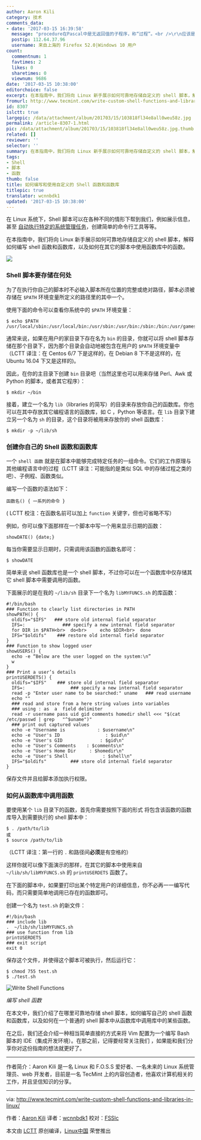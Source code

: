 ```yaml
---
author: Aaron Kili
category: 技术
comments_data:
- date: '2017-03-15 16:39:58'
  message: "procedure在Pascal中是无返回值的子程序，称“过程”。<br />\r\n应该是指这个吧"
  postip: 112.64.37.96
  username: 来自上海的 Firefox 52.0|Windows 10 用户
count:
  commentnum: 1
  favtimes: 2
  likes: 0
  sharetimes: 0
  viewnum: 9686
date: '2017-03-15 10:38:00'
editorchoice: false
excerpt: 在本指南中，我们将向 Linux 新手展示如何可靠地存储自定义的 shell 脚本，解释如何编写 shell 函数和函数库，以及如何在其它的脚本中使用函数库中的函数。
fromurl: http://www.tecmint.com/write-custom-shell-functions-and-libraries-in-linux/
id: 8307
islctt: true
largepic: /data/attachment/album/201703/15/103818fl34e8all0weu58z.jpg
permalink: /article-8307-1.html
pic: /data/attachment/album/201703/15/103818fl34e8all0weu58z.jpg.thumb.jpg
related: []
reviewer: ''
selector: ''
summary: 在本指南中，我们将向 Linux 新手展示如何可靠地存储自定义的 shell 脚本，解释如何编写 shell 函数和函数库，以及如何在其它的脚本中使用函数库中的函数。
tags:
- Shell
- 脚本
- 函数
thumb: false
title: 如何编写和使用自定义的 Shell 函数和函数库
titlepic: true
translator: wcnnbdk1
updated: '2017-03-15 10:38:00'
---
```


在 Linux 系统下，Shell 脚本可以在各种不同的情形下帮到我们，例如展示信息，甚至 [自动执行特定的系统管理任务](http://www.tecmint.com/using-shell-script-to-automate-linux-system-maintenance-tasks/)，创建简单的命令行工具等等。


在本指南中，我们将向 Linux 新手展示如何可靠地存储自定义的 shell 脚本，解释如何编写 shell 函数和函数库，以及如何在其它的脚本中使用函数库中的函数。


![](/data/attachment/album/201703/15/103818fl34e8all0weu58z.jpg)


### Shell 脚本要存储在何处


为了在执行你自己的脚本时不必输入脚本所在位置的完整或绝对路径，脚本必须被存储在 `$PATH` 环境变量所定义的路径里的其中一个。


使用下面的命令可以查看你系统中的 `$PATH` 环境变量：



```
$ echo $PATH
/usr/local/sbin:/usr/local/bin:/usr/sbin:/usr/bin:/sbin:/bin:/usr/games:/usr/local/games

```

通常来说，如果在用户的家目录下存在名为 `bin` 的目录，你就可以将 shell 脚本存储在那个目录下，因为那个目录会自动地被包含在用户的 `$PATH` 环境变量中（LCTT 译注：在 Centos 6/7 下是这样的，在 Debian 8 下不是这样的，在 Ubuntu 16.04 下又是这样的)。


因此，在你的主目录下创建 `bin` 目录吧（当然这里也可以用来存储 Perl、Awk 或 Python 的脚本，或者其它程序）：



```
$ mkdir ~/bin

```

接着，建立一个名为 `lib`（libraries 的简写）的目录来存放你自己的函数库。你也可以在其中存放其它编程语言的函数库，如 C ，Python 等语言。在 `lib` 目录下建立另一个名为 `sh` 的目录，这个目录将被用来存放你的 shell 函数库：



```
$ mkdir -p ~/lib/sh 

```

### 创建你自己的 Shell 函数和函数库


一个 `shell 函数` 就是在脚本中能够完成特定任务的一组命令。它们的工作原理与其他编程语言中的过程（LCTT 译注：可能指的是类似 SQL 中的存储过程之类的吧）、子例程、函数类似。


编写一个函数的语法如下：



```
函数名() { 一系列的命令 } 

```

( LCTT 校注：在函数名前可以加上 `function` 关键字，但也可省略不写）


例如，你可以像下面那样在一个脚本中写一个用来显示日期的函数：



```
showDATE() {date;}

```

每当你需要显示日期时，只需调用该函数的函数名即可：



```
$ showDATE

```

简单来说 shell 函数库也是一个 shell 脚本，不过你可以在一个函数库中仅存储其它 shell 脚本中需要调用的函数。


下面展示的是在我的 `~/lib/sh` 目录下一个名为 `libMYFUNCS.sh` 的库函数：



```
#!/bin/bash 
### Function to clearly list directories in PATH 
showPATH() { 
  oldifs="$IFS"   ### store old internal field separator
  IFS=:              ### specify a new internal field separator
  for DIR in $PATH<br>  do<br>     echo $DIR<br>  done
  IFS="$oldifs"    ### restore old internal field separator
}
### Function to show logged user
showUSERS() {
  echo -e “Below are the user logged on the system:\n”
  w
}
### Print a user’s details 
printUSERDETS() {
  oldifs="$IFS"    ### store old internal field separator
  IFS=:                 ### specify a new internal field separator
  read -p "Enter user name to be searched:" uname   ### read username
  echo ""
  ### read and store from a here string values into variables
  ### using : as  a  field delimiter
  read -r username pass uid gid comments homedir shell <<< "$(cat /etc/passwd | grep   "^$uname")"
  ### print out captured values
  echo -e "Username is            : $username\n"
  echo -e "User's ID                 : $uid\n"
  echo -e "User's GID              : $gid\n"
  echo -e "User's Comments    : $comments\n"
  echo -e "User's Home Dir     : $homedir\n"
  echo -e "User's Shell             : $shell\n"
  IFS="$oldifs"         ### store old internal field separator
}

```

保存文件并且给脚本添加执行权限。


### 如何从函数库中调用函数


要使用某个 `lib` 目录下的函数，首先你需要按照下面的形式 将包含该函数的函数库导入到需要执行的 shell 脚本中：



```
$ . /path/to/lib 
或
$ source /path/to/lib

```

（LCTT 译注：第一行的 `.` 和路径间**必须**是有空格的）


这样你就可以像下面演示的那样，在其它的脚本中使用来自 `~/lib/sh/libMYFUNCS.sh` 的 `printUSERDETS` 函数了。


在下面的脚本中，如果要打印出某个特定用户的详细信息，你不必再一一编写代码，而只需要简单地调用已存在的函数即可。


创建一个名为 `test.sh` 的新文件：



```
#!/bin/bash 
### include lib
.  ~/lib/sh/libMYFUNCS.sh
### use function from lib
printUSERDETS
### exit script
exit 0

```

保存这个文件，并使得这个脚本可被执行，然后运行它：



```
$ chmod 755 test.sh
$ ./test.sh 

```

![Write Shell Functions](/data/attachment/album/201703/15/103857fb9ii0uibzk2uub9.png)


*编写 shell 函数*


在本文中，我们介绍了在哪里可靠地存储 shell 脚本，如何编写自己的 shell 函数和函数库，以及如何在一个普通的 shell 脚本中从函数库中调用库中的某些函数。


在之后，我们还会介绍一种相当简单直接的方式来将 Vim 配置为一个编写 Bash 脚本的 IDE（集成开发环境）。在那之前，记得要经常关注我们 ，如果能和我们分享你对这份指南的想法就更好了。




---


作者简介：Aaron Kili 是一名 Linux 和 F.O.S.S 爱好者、一名未来的 Linux 系统管理员、web 开发者，目前是一名 TecMint 上的内容创造者，他喜欢计算机相关的工作，并且坚信知识的分享。




---


via: <http://www.tecmint.com/write-custom-shell-functions-and-libraries-in-linux/>


作者：[Aaron Kili](http://www.tecmint.com/author/aaronkili/) 译者：[wcnnbdk1](https://github.com/wcnnbdk1) 校对：[FSSlc](https://github.com/FSSlc)


本文由 [LCTT](https://github.com/LCTT/TranslateProject) 原创编译，[Linux中国](https://linux.cn/) 荣誉推出